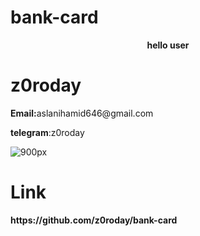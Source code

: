 # bank-card
<p align="center"><b>hello user</b></p>

# z0roday

<p><b>Email:</b>aslanihamid646@gmail.com</p>
<p><b>telegram</b>:z0roday</p>

<img src="https://i.imgur.com/i1XU0sh.jpeg" alt="900px">

# Link

<p><b>https://github.com/z0roday/bank-card</b><p>
